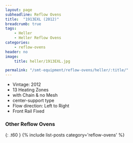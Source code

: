 ```yaml
---
layout: page
subheadline: Reflow Ovens
title:  "1913EXL (2012)"
breadcrumb: true
tags:
    - Heller
    - Heller Reflow Ovens
categories:
    - reflow-ovens
header: no
image:
    title: heller/1913EXL.jpg

permalink: "/smt-equipment/reflow-ovens/heller/:title/"
---
```


- Vintage: 2012
- 13 Heating Zones
- with Chain & no Mesh
- center-support type
- Flow direction: Left to Right
- Front Rail Fixed

### Other Reflow Ovens ###
{: .t60 }
{% include list-posts category='reflow-ovens' %}
